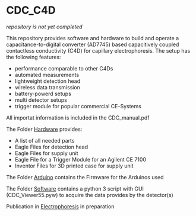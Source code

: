 # CDC_C4D
_repository is not yet completed_

This repository provides software and hardware to build and operate a capacitance-to-digital converter (AD7745) based capacitively coupled contactless conductivity (C4D) for capillary electrophoresis.
The setup has the following features:
- performance comparable to other C4Ds
- automated measurements
- lightweight detection head
- wireless data transmission
- battery-powerd setups 
- multi detector setups
- trigger module for popular commercial CE-Systems

All importat information is included in the CDC_manual.pdf 

The Folder [Hardware](https://github.com/AGHuhn/CDC_C4D/tree/main/Hardware) provides:
- A list of all needed parts
- Eagle Files for detection head
- Eagle Files for supply unit
- Eagle File for a Trigger Module for an Agilent CE 7100
- Inventor Files for 3D printed case for supply unit

The Folder [Arduino](https://github.com/AGHuhn/CDC_C4D/tree/main/Arduino) contains the Firmware for the Arduinos used

The Folder [Software](https://github.com/AGHuhn/CDC_C4D/tree/main/Software) contains a python 3 script with GUI (CDC_Viewer55.pyw) to acquire the data provides by the detector(s) 

Publication in [Electrophoresis](https://onlinelibrary.wiley.com/journal/15222683) in preparation
